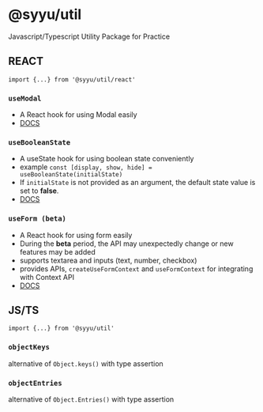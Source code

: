 # @syyu/util

Javascript/Typescript Utility Package for Practice

## REACT

`import {...} from '@syyu/util/react'`

### `useModal`

- A React hook for using Modal easily
- [DOCS](https://github.com/brewcold/util/blob/main/react/src/use-modal/README.md)

### `useBooleanState`

- A useState hook for using boolean state conveniently
- example `const [display, show, hide] = useBooleanState(initialState)`
- If `initialState` is not provided as an argument, the default state value is set to **false**.
- [DOCS](https://github.com/brewcold/util/blob/main/react/src/use-boolean-state/README.md)

### `useForm (beta)`

- A React hook for using form easily
- During the **beta** period, the API may unexpectedly change or new features may be added
- supports textarea and inputs (text, number, checkbox)
- provides APIs, `createUseFormContext` and `useFormContext` for integrating with Context API
- [DOCS](https://github.com/brewcold/util/blob/main/react/src/use-form/README.md)

## JS/TS

`import {...} from '@syyu/util'`

### `objectKeys`

alternative of `Object.keys()` with type assertion

### `objectEntries`

alternative of `Object.Entries()` with type assertion
